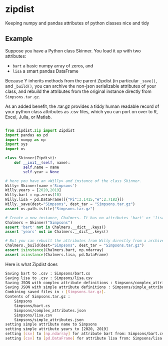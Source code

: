 # zipdist

Keeping numpy and pandas attributes of python classes nice and tidy


## Example

Suppose you have a Python class Skinner.
You load it up with two attributes:

* `bart` a basic numpy array of zeros, and 
* `lisa` a smart pandas DataFrame

Because Y inherits methods from the parent Zipdist (in particular 
`_save()`, and `_build()`, you can archive the non-json serializable attributes 
of your class, and rebuild the attributes from the original 
instance directly from `Simpsons.tar.gz`.

As an added benefit, the .tar.gz provides a tiddy human readable 
record of your python class attributes as .csv files, 
which you can port on over to R, Excel, Julia, or Matlab.



```python

from zipdist.zip import Zipdist
import pandas as pd
import numpy as np
import sys
import os

class Skinner(Zipdist):
	def __init__(self, name):
		self.name = name
		self.year = None

# here you have an <Willy> and instance of the class Skinner.
Willy= Skinner(name ='Simpsons')
Willy.years = [2020,2019]
Willy.bart = np.zeros(10)
Willy.lisa = pd.DataFrame([{"Pi":3.1415,"e":2.7182}])
Willy._save(dest="Simpsons", dest_tar = "Simpsons.tar.gz")
assert os.path.isfile("Simpsons.tar.gz")

# Create a new instance, Chalmers. It has no attributes 'bart' or 'lisa'
Chalmers = Skinner("Simpsons")
assert 'bart' not in Chalmers.__dict__.keys()
assert 'years' not in Chalmers.__dict__.keys()

# But you can rebuilt the attributes from Willy directly from a archived .tar.gz file
Chalmers._build(dest="Simpsons", dest_tar = "Simpsons.tar.gz")
assert isinstance(Chalmers.bart, np.ndarray)
assert isinstance(Chalmers.lisa, pd.DataFrame)

```

Here is what Zipdist does

```bash
Saving bart to .csv : Simpsons/bart.cs
Saving lisa to .csv : Simpsons/lisa.csv
Saving JSON with complex attribute definitions : Simpsons/complex_attributes.json
Saving JSON with simple attribute definitions : Simpsons/simple_attributes.json
Combining saved files in : [Simpsons.tar.gz].
Contents of Simpsons.tar.gz :
	Simpsons
	Simpsons/bart.cs
	Simpsons/complex_attributes.json
	Simpsons/lisa.csv
	Simpsons/simple_attributes.json
setting simple attribute name to Simpsons
setting simple attribute years to [2020, 2019]
setting [csv] to [np.ndarray] for attribute bart from: Simpsons/bart.cs
setting [csv] to [pd.DataFrame] for attribute lisa from: Simpsons/lisa.csv
```
